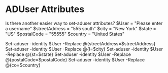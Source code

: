 
# ADUser Attributes

Is there another easier way to set-aduser attributes?
$User = "Please enter a username"
$streetAddress = "555 south"
$city = "New York"
$state = "US"
$postalCode = "55555"
$country = "United States"


Set-aduser -identity $User -Replace @{streetAddress=$streetAddress}
Set-aduser -identity $User -Replace @{l=$city}
Set-aduser -identity $User -Replace @{st=$state}
Set-aduser -identity $User -Replace @{postalCode=$postalCode}
Set-aduser -identity $User -Replace @{co=$country}


        